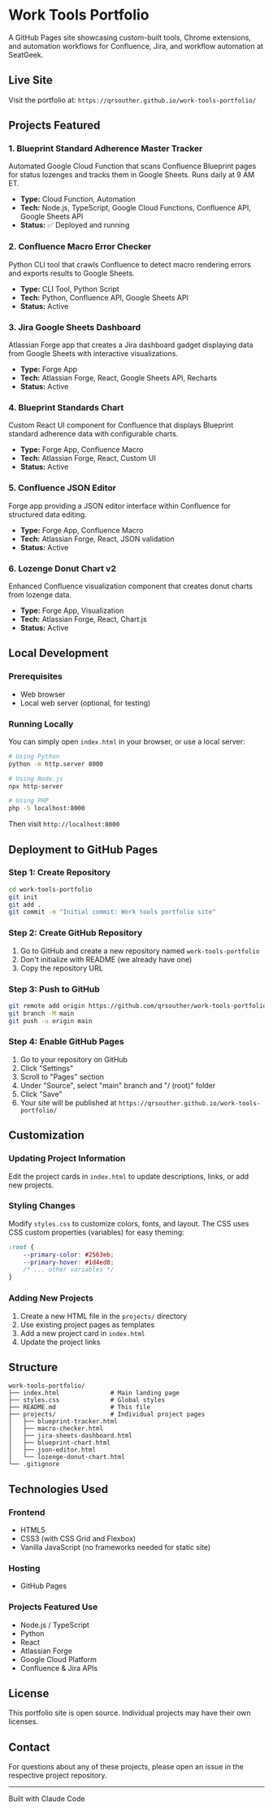 # Work Tools Portfolio

A GitHub Pages site showcasing custom-built tools, Chrome extensions, and automation workflows for Confluence, Jira, and workflow automation at SeatGeek.

## Live Site

Visit the portfolio at: `https://qrsouther.github.io/work-tools-portfolio/`

## Projects Featured

### 1. Blueprint Standard Adherence Master Tracker
Automated Google Cloud Function that scans Confluence Blueprint pages for status lozenges and tracks them in Google Sheets. Runs daily at 9 AM ET.

- **Type:** Cloud Function, Automation
- **Tech:** Node.js, TypeScript, Google Cloud Functions, Confluence API, Google Sheets API
- **Status:** ✅ Deployed and running

### 2. Confluence Macro Error Checker
Python CLI tool that crawls Confluence to detect macro rendering errors and exports results to Google Sheets.

- **Type:** CLI Tool, Python Script
- **Tech:** Python, Confluence API, Google Sheets API
- **Status:** Active

### 3. Jira Google Sheets Dashboard
Atlassian Forge app that creates a Jira dashboard gadget displaying data from Google Sheets with interactive visualizations.

- **Type:** Forge App
- **Tech:** Atlassian Forge, React, Google Sheets API, Recharts
- **Status:** Active

### 4. Blueprint Standards Chart
Custom React UI component for Confluence that displays Blueprint standard adherence data with configurable charts.

- **Type:** Forge App, Confluence Macro
- **Tech:** Atlassian Forge, React, Custom UI
- **Status:** Active

### 5. Confluence JSON Editor
Forge app providing a JSON editor interface within Confluence for structured data editing.

- **Type:** Forge App, Confluence Macro
- **Tech:** Atlassian Forge, React, JSON validation
- **Status:** Active

### 6. Lozenge Donut Chart v2
Enhanced Confluence visualization component that creates donut charts from lozenge data.

- **Type:** Forge App, Visualization
- **Tech:** Atlassian Forge, React, Chart.js
- **Status:** Active

## Local Development

### Prerequisites
- Web browser
- Local web server (optional, for testing)

### Running Locally

You can simply open `index.html` in your browser, or use a local server:

```bash
# Using Python
python -m http.server 8000

# Using Node.js
npx http-server

# Using PHP
php -S localhost:8000
```

Then visit `http://localhost:8000`

## Deployment to GitHub Pages

### Step 1: Create Repository

```bash
cd work-tools-portfolio
git init
git add .
git commit -m "Initial commit: Work tools portfolio site"
```

### Step 2: Create GitHub Repository

1. Go to GitHub and create a new repository named `work-tools-portfolio`
2. Don't initialize with README (we already have one)
3. Copy the repository URL

### Step 3: Push to GitHub

```bash
git remote add origin https://github.com/qrsouther/work-tools-portfolio.git
git branch -M main
git push -u origin main
```

### Step 4: Enable GitHub Pages

1. Go to your repository on GitHub
2. Click "Settings"
3. Scroll to "Pages" section
4. Under "Source", select "main" branch and "/ (root)" folder
5. Click "Save"
6. Your site will be published at `https://qrsouther.github.io/work-tools-portfolio/`

## Customization

### Updating Project Information

Edit the project cards in `index.html` to update descriptions, links, or add new projects.

### Styling Changes

Modify `styles.css` to customize colors, fonts, and layout. The CSS uses CSS custom properties (variables) for easy theming:

```css
:root {
    --primary-color: #2563eb;
    --primary-hover: #1d4ed8;
    /* ... other variables */
}
```

### Adding New Projects

1. Create a new HTML file in the `projects/` directory
2. Use existing project pages as templates
3. Add a new project card in `index.html`
4. Update the project links

## Structure

```
work-tools-portfolio/
├── index.html              # Main landing page
├── styles.css              # Global styles
├── README.md               # This file
├── projects/               # Individual project pages
│   ├── blueprint-tracker.html
│   ├── macro-checker.html
│   ├── jira-sheets-dashboard.html
│   ├── blueprint-chart.html
│   ├── json-editor.html
│   └── lozenge-donut-chart.html
└── .gitignore
```

## Technologies Used

### Frontend
- HTML5
- CSS3 (with CSS Grid and Flexbox)
- Vanilla JavaScript (no frameworks needed for static site)

### Hosting
- GitHub Pages

### Projects Featured Use
- Node.js / TypeScript
- Python
- React
- Atlassian Forge
- Google Cloud Platform
- Confluence & Jira APIs

## License

This portfolio site is open source. Individual projects may have their own licenses.

## Contact

For questions about any of these projects, please open an issue in the respective project repository.

---

Built with Claude Code
